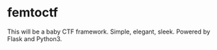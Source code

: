 # femtoctf
This will be a baby CTF framework. Simple, elegant, sleek. Powered by Flask and Python3.
